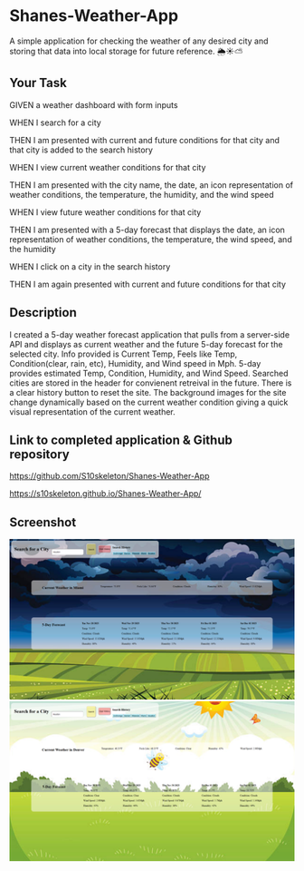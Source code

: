 # Shanes-Weather-App

A simple application for checking the weather of any desired city and storing that
data into local storage for future reference. 🌦️☀️⛅

## Your Task

GIVEN a weather dashboard with form inputs

WHEN I search for a city

THEN I am presented with current and future conditions for that city and that city is added to the search history

WHEN I view current weather conditions for that city

THEN I am presented with the city name, the date, an icon representation of weather conditions, the temperature, the humidity, and the wind speed

WHEN I view future weather conditions for that city

THEN I am presented with a 5-day forecast that displays the date, an icon representation of weather conditions, the temperature, the wind speed, 
and the humidity

WHEN I click on a city in the search history

THEN I am again presented with current and future conditions for that city

## Description

I created a 5-day weather forecast application that pulls from a server-side API and displays as current weather and the future 
5-day forecast for the selected city. Info provided is Current Temp, Feels like Temp, Condition(clear, rain, etc), Humidity, and 
Wind speed in Mph.  5-day provides estimated Temp, Condition, Humidity, and Wind Speed. Searched cities are stored in the header for
convienent retreival in the future. There is a clear history button to reset the site. The background images for the site change
dynamically based on the current weather condition giving a quick visual representation of the current weather.

## Link to completed application & Github repository 

https://github.com/S10skeleton/Shanes-Weather-App

https://s10skeleton.github.io/Shanes-Weather-App/

## Screenshot 

![ScreenshotCloudy](./assets/images/CloudyScreenshot.png)
![ScreenshotSunny](./assets/images/SunnyScreenshot.png)